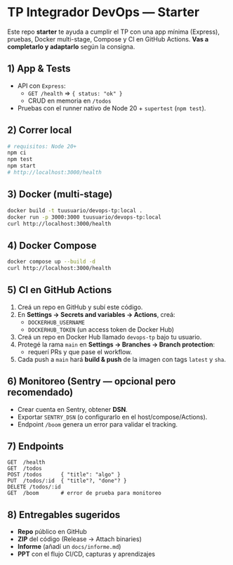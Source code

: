 # TP Integrador DevOps — Starter

Este repo **starter** te ayuda a cumplir el TP con una app mínima (Express), pruebas, Docker multi-stage, Compose y CI en GitHub Actions. **Vas a completarlo y adaptarlo** según la consigna.

## 1) App & Tests
- API con `Express`:
  - `GET /health` ⇒ `{ status: "ok" }`
  - CRUD en memoria en `/todos`
- Pruebas con el runner nativo de Node 20 + `supertest` (`npm test`).

## 2) Correr local
```bash
# requisitos: Node 20+
npm ci
npm test
npm start
# http://localhost:3000/health
```

## 3) Docker (multi-stage)
```bash
docker build -t tuusuario/devops-tp:local .
docker run -p 3000:3000 tuusuario/devops-tp:local
curl http://localhost:3000/health
```

## 4) Docker Compose
```bash
docker compose up --build -d
curl http://localhost:3000/health
```

## 5) CI en GitHub Actions
1. Creá un repo en GitHub y subí este código.
2. En **Settings → Secrets and variables → Actions**, creá:
   - `DOCKERHUB_USERNAME`
   - `DOCKERHUB_TOKEN` (un access token de Docker Hub)
3. Creá un repo en Docker Hub llamado `devops-tp` bajo tu usuario.
4. Protegé la rama `main` en **Settings → Branches → Branch protection**: 
   - requerí PRs y que pase el workflow.
5. Cada push a `main` hará **build & push** de la imagen con tags `latest` y `sha`.

## 6) Monitoreo (Sentry — opcional pero recomendado)
- Crear cuenta en Sentry, obtener **DSN**.
- Exportar `SENTRY_DSN` (o configurarlo en el host/compose/Actions).
- Endpoint `/boom` genera un error para validar el tracking.

## 7) Endpoints
```
GET  /health
GET  /todos
POST /todos      { "title": "algo" }
PUT  /todos/:id  { "title"?, "done"? }
DELETE /todos/:id
GET  /boom       # error de prueba para monitoreo
```

## 8) Entregables sugeridos
- **Repo** público en GitHub
- **ZIP** del código (Release → Attach binaries)
- **Informe** (añadí un `docs/informe.md`)
- **PPT** con el flujo CI/CD, capturas y aprendizajes